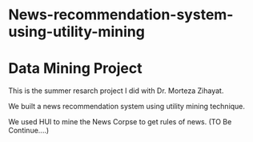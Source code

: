 # News-recommendation-system-using-utility-mining
# Data Mining Project
This is the summer resarch project I did with Dr. Morteza Zihayat.

We built a news recommendation system using utility mining technique. 

We used HUI to mine the News Corpse to get rules of news. (TO Be Continue....)
